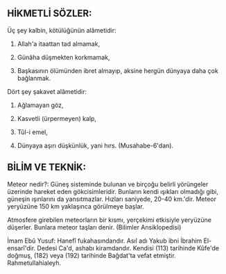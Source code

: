 ## HİKMETLİ SÖZLER:

Üç şey kalbin, kötülüğünün alâmetidir:

1. Allah'a itaattan tad almamak,

2. Günâha düşmekten korkmamak,

3. Başkasının ölümünden ibret almayıp, ak­sine hergün dünyaya daha çok bağlanmak.

Dört şey şakavet alâmetidir:

1. Ağlamayan göz,

2. Kasvetli (ürpermeyen) kalp,

3. Tûl-i emel,

4. Dünyaya aşırı düşkün­lük, yani hırs. (Musahabe-6'dan).

## BİLİM VE TEKNİK:

Meteor nedir?: Güneş sisteminde bulu­nan ve birçoğu belirli yörüngeler üzerinde ha­reket eden gökcisimleridir. Bunların kendi ışık­ları olmadığı gibi, güneşin ışınlarını da yan­sıtmazlar. Hızları saniyede, 20-40 km.'dir. Me­teor yeryüzüne 150 km yaklaşınca görülmeye başlar.

Atmosfere girebilen meteorların bir kıs­mı, yerçekimi etkisiyle yeryüzüne düşerler. Bunlara meteor taşları denir. (Bilimler Ansiklopedisi)

İmam Ebû Yusuf: Hanefî fukahasındandır. Asıl adı Yakub ibni İbrahim El-ensarî'dir. Dedesi Ca'd, ashabı kiramdandır. Kendisi (113) tarihinde Kûfe'de doğmuş, (182) veya (192) tarihinde Bağdat'ta vefat etmiştir. Rahmetullahialeyh.
